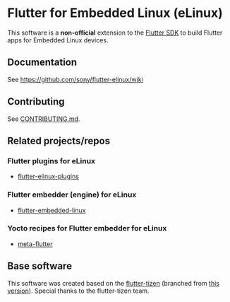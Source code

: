 # Flutter for Embedded Linux (eLinux)
This software is a **non-official** extension to the [Flutter SDK](https://github.com/flutter/flutter) to build Flutter apps for Embedded Linux devices.

## Documentation
See https://github.com/sony/flutter-elinux/wiki

## Contributing
See [CONTRIBUTING.md](CONTRIBUTING.md).

## Related projects/repos
### Flutter plugins for eLinux
- [flutter-elinux-plugins](https://github.com/sony/flutter-elinux-plugins)

### Flutter embedder (engine) for eLinux
- [flutter-embedded-linux](https://github.com/sony/flutter-embedded-linux)

### Yocto recipes for Flutter embedder for eLinux
- [meta-flutter](https://github.com/sony/meta-flutter)

## Base software
This software was created based on the [flutter-tizen](https://github.com/flutter-tizen/flutter-tizen) (branched from [this version](https://github.com/flutter-tizen/flutter-tizen/commit/ed128233c0bce33c77dd0df69afa59f0888d2d00)). Special thanks to the flutter-tizen team.
